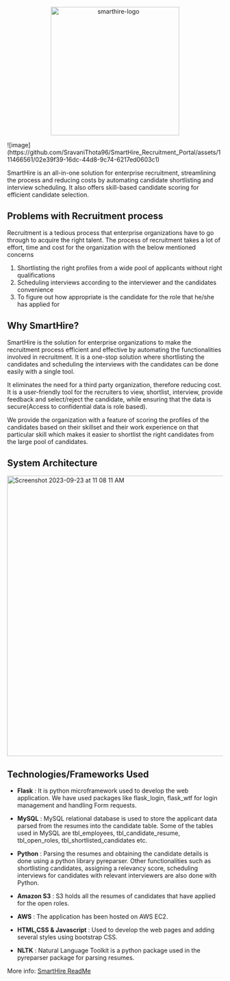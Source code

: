 <p align="center">
  <img width="300" alt="smarthire-logo" src="https://github.com/Dhanasree-Rajamani/SmartHire_Recruitment_Portal/assets/111466424/3863b308-de03-4cac-8f69-3de6cc7fe8fc">
</p>
![image](https://github.com/SravaniThota96/SmartHire_Recruitment_Portal/assets/111466561/02e39f39-16dc-44d8-9c74-6217ed0603c1)

SmartHire is an all-in-one solution for enterprise recruitment, streamlining the process and reducing costs by automating candidate shortlisting and interview scheduling. It also offers skill-based candidate scoring for efficient candidate selection.

## Problems with Recruitment process
Recruitment is a tedious process that enterprise organizations have to go through to acquire the right talent. The process of recruitment takes a lot of effort, time and cost for the organization with the below mentioned concerns

1. Shortlisting the right profiles from a wide pool of applicants without right qualifications
2. Scheduling interviews according to the interviewer and the candidates convenience
3. To figure out how appropriate is the candidate for the role that he/she has applied for

## Why SmartHire?
SmartHire is the solution for enterprise organizations to make the recruitment process efficient and effective by automating the functionalities involved in recruitment. It is a one-stop solution where shortlisting the candidates and scheduling the interviews with the candidates can be done easily with a single tool.

It eliminates the need for a third party organization, therefore reducing cost. It is a user-friendly tool for the recruiters to view, shortlist, interview, provide feedback and select/reject the candidate, while ensuring that the data is secure(Access to confidential data is role based).

We provide the organization with a feature of scoring the profiles of the candidates based on their skillset and their work experience on that particular skill which makes it easier to shortlist the right candidates from the large pool of candidates.

## System Architecture
<img width="655" alt="Screenshot 2023-09-23 at 11 08 11 AM" src="https://github.com/Dhanasree-Rajamani/SmartHire_Recruitment_Portal/assets/111466424/cfa0d132-f381-4547-acdc-afad7a65d4a2">

## Technologies/Frameworks Used
- **Flask** : It is python microframework used to develop the web application. We have used packages like flask_login, flask_wtf for login management and handling Form requests.

- **MySQL** : MySQL relational database is used to store the applicant data parsed from the resumes into the candidate table. Some of the tables used in MySQL are tbl_employees, tbl_candidate_resume, tbl_open_roles, tbl_shortlisted_candidates etc.

- **Python** : Parsing the resumes and obtaining the candidate details is done using a python library pyreparser. Other functionalities such as shortlisting candidates, assigning a relevancy score, scheduling interviews for candidates with relevant interviewers are also done with Python. 

- **Amazon S3** : S3 holds all the resumes of candidates that have applied for the open roles.

- **AWS** : The application has been hosted on AWS EC2.

- **HTML,CSS & Javascript** : Used to develop the web pages and adding several styles using bootstrap CSS.

- **NLTK** : Natural Language Toolkit is a python package used in the pyreparser package for parsing resumes.

More info: [SmartHire ReadMe](https://github.com/Dhanasree-Rajamani/SmartHire_Recruitment_Portal/blob/main/SmartHire1/SmartHire%20ReadMe.pdf)
